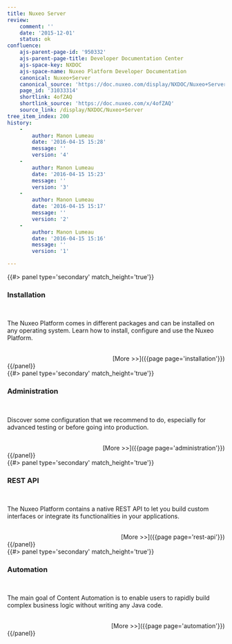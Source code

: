 ```yaml
---
title: Nuxeo Server
review:
    comment: ''
    date: '2015-12-01'
    status: ok
confluence:
    ajs-parent-page-id: '950332'
    ajs-parent-page-title: Developer Documentation Center
    ajs-space-key: NXDOC
    ajs-space-name: Nuxeo Platform Developer Documentation
    canonical: Nuxeo+Server
    canonical_source: 'https://doc.nuxeo.com/display/NXDOC/Nuxeo+Server'
    page_id: '31033314'
    shortlink: 4ofZAQ
    shortlink_source: 'https://doc.nuxeo.com/x/4ofZAQ'
    source_link: /display/NXDOC/Nuxeo+Server
tree_item_index: 200
history:
    -
        author: Manon Lumeau
        date: '2016-04-15 15:28'
        message: ''
        version: '4'
    -
        author: Manon Lumeau
        date: '2016-04-15 15:23'
        message: ''
        version: '3'
    -
        author: Manon Lumeau
        date: '2016-04-15 15:17'
        message: ''
        version: '2'
    -
        author: Manon Lumeau
        date: '2016-04-15 15:16'
        message: ''
        version: '1'

---
```

<div class="row" data-equalizer data-equalize-on="medium"><div class="column medium-6">{{#> panel type='secondary' match_height='true'}}

</br>

### Installation

</br>

The Nuxeo Platform comes in different packages and can be installed on any operating system. Learn how to install, configure and use the Nuxeo Platform.

</br>

<div align="right">[More >>]({{page page='installation'}})</div>
{{/panel}}</div><div class="column medium-6">{{#> panel type='secondary' match_height='true'}}

</br>

### Administration

</br>

Discover some configuration that we recommend to do, especially for advanced testing or before going into production.

</br>

<div align="right">[More >>]({{page page='administration'}})</div>
{{/panel}}</div></div><div class="row" data-equalizer data-equalize-on="medium"><div class="column medium-6">{{#> panel type='secondary' match_height='true'}}

</br>

### REST API

</br>

The Nuxeo Platform contains a native REST API to let you build custom interfaces or integrate its functionalities in your applications.

</br>

<div align="right">[More >>]({{page page='rest-api'}})</div>
{{/panel}}</div><div class="column medium-6">{{#> panel type='secondary' match_height='true'}}

</br>

### Automation

</br>

The main goal of Content Automation is to enable users to rapidly build complex business logic without writing any Java code.

</br>


<div align="right">[More >>]({{page page='automation'}})</div>
{{/panel}}</div></div>
